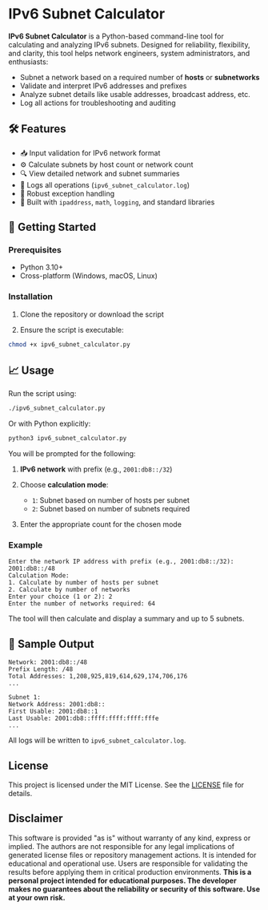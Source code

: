 # IPv6 Subnet Calculator

**IPv6 Subnet Calculator** is a Python-based command-line tool for calculating and analyzing IPv6 subnets. Designed for reliability, flexibility, and clarity, this tool helps network engineers, system administrators, and enthusiasts:

* Subnet a network based on a required number of **hosts** or **subnetworks**
* Validate and interpret IPv6 addresses and prefixes
* Analyze subnet details like usable addresses, broadcast address, etc.
* Log all actions for troubleshooting and auditing

## 🛠 Features

* 📥 Input validation for IPv6 network format
* ⚙️ Calculate subnets by host count or network count
* 🔍 View detailed network and subnet summaries
* 📁 Logs all operations (`ipv6_subnet_calculator.log`)
* 🧱 Robust exception handling
* 🧪 Built with `ipaddress`, `math`, `logging`, and standard libraries

## 🚀 Getting Started

### Prerequisites

* Python 3.10+
* Cross-platform (Windows, macOS, Linux)

### Installation

1. Clone the repository or download the script

2. Ensure the script is executable:

```bash
chmod +x ipv6_subnet_calculator.py
```

## 📈 Usage

Run the script using:

```bash
./ipv6_subnet_calculator.py
```

Or with Python explicitly:

```bash
python3 ipv6_subnet_calculator.py
```

You will be prompted for the following:

1. **IPv6 network** with prefix (e.g., `2001:db8::/32`)
2. Choose **calculation mode**:

   * `1`: Subnet based on number of hosts per subnet
   * `2`: Subnet based on number of subnets required
3. Enter the appropriate count for the chosen mode

### Example

```plaintext
Enter the network IP address with prefix (e.g., 2001:db8::/32): 2001:db8::/48
Calculation Mode:
1. Calculate by number of hosts per subnet
2. Calculate by number of networks
Enter your choice (1 or 2): 2
Enter the number of networks required: 64
```

The tool will then calculate and display a summary and up to 5 subnets.

## 📄 Sample Output

```
Network: 2001:db8::/48
Prefix Length: /48
Total Addresses: 1,208,925,819,614,629,174,706,176
...

Subnet 1:
Network Address: 2001:db8::
First Usable: 2001:db8::1
Last Usable: 2001:db8::ffff:ffff:ffff:fffe
...
```

All logs will be written to `ipv6_subnet_calculator.log`.

## License

This project is licensed under the MIT License. See the [LICENSE](../LICENSE) file for details.

## Disclaimer

This software is provided "as is" without warranty of any kind, express or implied. The authors are not responsible for any legal implications of generated license files or repository management actions. It is intended for educational and operational use. Users are responsible for validating the results before applying them in critical production environments.  **This is a personal project intended for educational purposes. The developer makes no guarantees about the reliability or security of this software. Use at your own risk.**
